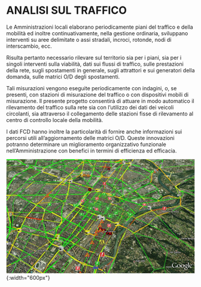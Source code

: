 # ANALISI SUL TRAFFICO

Le Amministrazioni locali elaborano periodicamente piani del traffico e della mobilità ed inoltre continuativamente, nella gestione ordinaria, sviluppano interventi su aree delimitate o assi stradali, incroci, rotonde, nodi di interscambio, ecc.

Risulta pertanto necessario rilevare sul territorio sia per i piani, sia per i singoli interventi sulla viabilità, dati sui flussi di traffico, sulle prestazioni della rete, sugli spostamenti in generale, sugli attrattori e sui generatori della domanda, sulle matrici O/D degli spostamenti.

Tali misurazioni vengono eseguite periodicamente con indagini, o, se presenti, con stazioni di misurazione del traffico o con dispositivi mobili di misurazione. ll presente progetto consentirà di attuare in modo automatico il rilevamento del traffico sulla rete sia con l’utilizzo dei dati dei veicoli circolanti, sia attraverso il collegamento delle stazioni fisse di rilevamento al centro di controllo locale della mobilità.

I dati FCD hanno inoltre la particolarità di fornire anche informazioni sui percorsi utili all’aggiornamento delle matrici O/D. Queste innovazioni potranno determinare un miglioramento organizzativo funzionale nell’Amministrazione con benefici in termini di efficienza ed efficacia.

![Immagine del grafo stradale](images/movida.jpg "grafo stradale"){:width="600px"}
